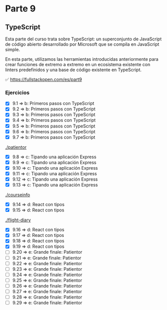 # Parte 9

## TypeScript

Esta parte del curso trata sobre TypeScript: un superconjunto de JavaScript de código abierto desarrollado por Microsoft que se compila en JavaScript simple.

En esta parte, utilizamos las herramientas introducidas anteriormente para crear funciones de extremo a extremo en un ecosistema existente con linters predefinidos y una base de código existente en TypeScript.

✅ https://fullstackopen.com/es/part9

### Ejercicios

- [x] 9.1 => b: Primeros pasos con TypeScript
- [x] 9.2 => b: Primeros pasos con TypeScript
- [x] 9.3 => b: Primeros pasos con TypeScript
- [x] 9.4 => b: Primeros pasos con TypeScript
- [x] 9.5 => b: Primeros pasos con TypeScript
- [x] 9.6 => b: Primeros pasos con TypeScript
- [x] 9.7 => b: Primeros pasos con TypeScript

[./patientor](https://github.com/ignacioFernandezJeansalle/fullstackopen-part9-typescript/tree/main/patientor)

- [x] 9.8 => c: Tipando una aplicación Express
- [x] 9.9 => c: Tipando una aplicación Express
- [x] 9.10 => c: Tipando una aplicación Express
- [x] 9.11 => c: Tipando una aplicación Express
- [x] 9.12 => c: Tipando una aplicación Express
- [x] 9.13 => c: Tipando una aplicación Express

[./courseinfo](https://github.com/ignacioFernandezJeansalle/fullstackopen-part9-typescript/tree/main/courseinfo)

- [x] 9.14 => d: React con tipos
- [x] 9.15 => d: React con tipos

[./flight-diary](https://github.com/ignacioFernandezJeansalle/fullstackopen-part9-typescript/tree/main/flight-diary)

- [x] 9.16 => d: React con tipos
- [x] 9.17 => d: React con tipos
- [x] 9.18 => d: React con tipos
- [x] 9.19 => d: React con tipos
- [ ] 9.20 => e: Grande finale: Patientor
- [ ] 9.21 => e: Grande finale: Patientor
- [ ] 9.22 => e: Grande finale: Patientor
- [ ] 9.23 => e: Grande finale: Patientor
- [ ] 9.24 => e: Grande finale: Patientor
- [ ] 9.25 => e: Grande finale: Patientor
- [ ] 9.26 => e: Grande finale: Patientor
- [ ] 9.27 => e: Grande finale: Patientor
- [ ] 9.28 => e: Grande finale: Patientor
- [ ] 9.29 => e: Grande finale: Patientor
